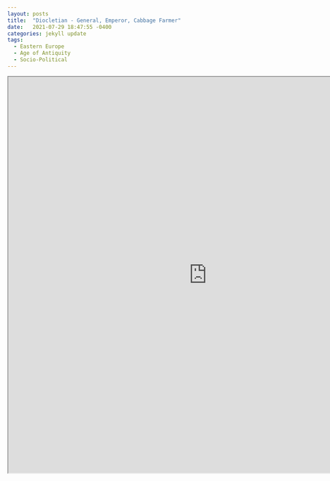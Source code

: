 ```yaml
---
layout: posts
title:  "Diocletian - General, Emperor, Cabbage Farmer"
date:   2021-07-29 18:47:55 -0400
categories: jekyll update
tags:
  - Eastern Europe
  - Age of Antiquity
  - Socio-Political
---
```



<iframe src="https://drive.google.com/file/d/1CW5lbBzGCuskWItveeh8Taqx5e9UIKqN/preview" width="900" height="900" allow="autoplay"></iframe>